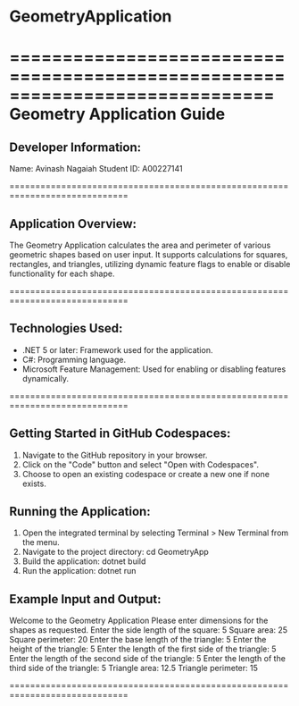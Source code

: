 # GeometryApplication
=============================================================================
                          Geometry Application Guide
=============================================================================

Developer Information:
-----------------------
Name: Avinash Nagaiah
Student ID: A00227141

=============================================================================

Application Overview:
----------------------
The Geometry Application calculates the area and perimeter of various 
geometric shapes based on user input. It supports calculations for squares, 
rectangles, and triangles, utilizing dynamic feature flags to enable or 
disable functionality for each shape.

=============================================================================

Technologies Used:
-------------------
- .NET 5 or later: Framework used for the application.
- C#: Programming language.
- Microsoft Feature Management: Used for enabling or disabling features 
  dynamically.

=============================================================================

Getting Started in GitHub Codespaces:
---------------------------------------
1. Navigate to the GitHub repository in your browser.
2. Click on the "Code" button and select "Open with Codespaces".
3. Choose to open an existing codespace or create a new one if none exists.

Running the Application:
-------------------------
1. Open the integrated terminal by selecting Terminal > New Terminal from the menu.
2. Navigate to the project directory:
    cd GeometryApp
3. Build the application:
    dotnet build
4. Run the application:
    dotnet run

Example Input and Output:
---------------------------
Welcome to the Geometry Application
Please enter dimensions for the shapes as requested.
Enter the side length of the square: 5
Square area: 25
Square perimeter: 20
Enter the base length of the triangle: 5
Enter the height of the triangle: 5
Enter the length of the first side of the triangle: 5
Enter the length of the second side of the triangle: 5
Enter the length of the third side of the triangle: 5
Triangle area: 12.5
Triangle perimeter: 15

=============================================================================


